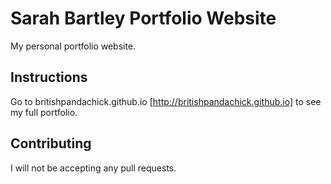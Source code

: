 # Sarah Bartley Portfolio Website
My personal portfolio website.

## Instructions
Go to britishpandachick.github.io [http://britishpandachick.github.io] to see my full portfolio.

## Contributing
I will not be accepting any pull requests.

